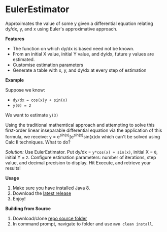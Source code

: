 # EulerEstimator

Approximates the value of some y given a differential equation relating dy/dx, y, and x using Euler's approximative approach.

**Features**
* The function on which dy/dx is based need not be known.
* From an initial X value, initial Y value, and dy/dx, future y values are estimated.
* Customise estimation parameters
* Generate a table with x, y, and dy/dx at every step of estimation

**Example**

Suppose we know:
* `dy/dx = cos(x)y + sin(x)`
* `y(0) = 2`

We want to estimate `y(3)`

Using the traditional mathemtical approach and attempting to solve this first-order linear inseparable differential equation via the application of this formula, we receive:
y = e<sup>sin(x)</sup>∫e<sup>sin(x)</sup>sin(x)dx
which can't be solved using Calc II techniques. What to do?

*Solution:* Use EulerEstimator. Put dy/dx = `y*cos(x) + sin(x)`, initial X = `0`, initial Y = `2`. Configure estimation parameters: number of iterations, step value, and decimal precision to display. Hit Execute, and retrieve your results!

**Usage**
1. Make sure you have installed Java 8.
2. Download the [latest release](https://github.com/A248/EulerEstimator/releases)
3. Enjoy!

**Building from Source**

1. Download/clone [repo source folder](https://github.com/A248/EulerEstimator/tree/master/Estimator)
2. In command prompt, navigate to folder and use `mvn clean install`.
